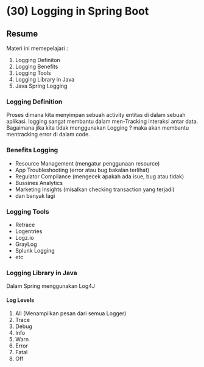 # (30) Logging in Spring Boot
## Resume
Materi ini memepelajari :
1. Logging Definiton 
2. Logging Benefits
3. Logging Tools
4. Logging Library in Java
5. Java Spring Logging

### Logging Definition
Proses dimana kita menyimpan sebuah activity entitas di dalam sebuah aplikasi. logging sangat membantu
dalam men-Tracking interaksi antar data. Bagaimana jika kita tidak menggunakan Logging ? maka akan membantu
mentracking error di dalam code.

### Benefits Logging
- Resource Management (mengatur penggunaan resource)
- App Troubleshooting (error atau bug bakalan terlihat)
- Regulator Compilance (mengecek apakah ada isue, bug atau tidak)
- Bussines Analytics
- Marketing Insights (misalkan checking transaction yang terjadi)
- dan banyak lagi

### Logging Tools
- Retrace
- Logentries
- Logz.io
- GrayLog
- Splunk Logging
- etc

### Logging Library in Java
Dalam Spring menggunakan Log4J

#### Log Levels
1. All (Menampilkan pesan dari semua Logger)
2. Trace
3. Debug
4. Info
5. Warn
6. Error
7. Fatal
8. Off
